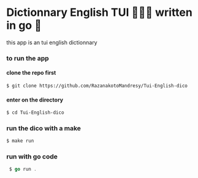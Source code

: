 # Dictionnary English TUI 🏴󠁧󠁢󠁥󠁮󠁧󠁿🇺🇲 written in go 🐹

this app is an tui english dictionnary

### to run the app

#### clone the repo first

```bash
$ git clone https://github.com/RazanakotoMandresy/Tui-English-dico
```

#### enter on the directory

```bash
$ cd Tui-English-dico
```

### run the dico with a make

``` bash
$ make run
```

### run with go code

``` go
 $ go run .
```

